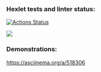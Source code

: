 ### Hexlet tests and linter status:

[![Actions Status](https://github.com/ViktorFAlex/frontend-project-46/workflows/hexlet-check/badge.svg)](https://github.com/ViktorFAlex/frontend-project-46/actions)

<a href="https://codeclimate.com/github/ViktorFAlex/frontend-project-46/maintainability"><img src="https://api.codeclimate.com/v1/badges/9a9be89c302d18b51243/maintainability" /></a>

### Demonstrations:
https://asciinema.org/a/518306
